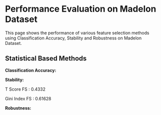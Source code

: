 # Performance Evaluation on Madelon Dataset

This page shows the performance of various feature
selection methods using Classification Accuracy, 
Stability and Robustness on Madelon Dataset.

Statistical Based Methods
---------------------------------------
**Classification Accuracy:**


**Stability:** 

T Score FS : 0.4332 

Gini Index FS : 0.61628

**Robustness:**

